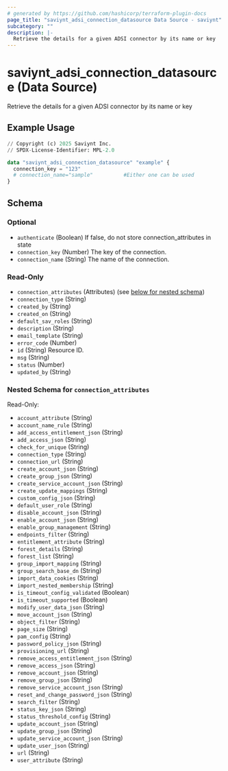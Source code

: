 ```yaml
---
# generated by https://github.com/hashicorp/terraform-plugin-docs
page_title: "saviynt_adsi_connection_datasource Data Source - saviynt"
subcategory: ""
description: |-
  Retrieve the details for a given ADSI connector by its name or key
---
```


# saviynt_adsi_connection_datasource (Data Source)

Retrieve the details for a given ADSI connector by its name or key

## Example Usage

```terraform
// Copyright (c) 2025 Saviynt Inc.
// SPDX-License-Identifier: MPL-2.0

data "saviynt_adsi_connection_datasource" "example" {
  connection_key = "123"
  # connection_name="sample"          #Either one can be used
}
```

<!-- schema generated by tfplugindocs -->
## Schema

### Optional

- `authenticate` (Boolean) If false, do not store connection_attributes in state
- `connection_key` (Number) The key of the connection.
- `connection_name` (String) The name of the connection.

### Read-Only

- `connection_attributes` (Attributes) (see [below for nested schema](#nestedatt--connection_attributes))
- `connection_type` (String)
- `created_by` (String)
- `created_on` (String)
- `default_sav_roles` (String)
- `description` (String)
- `email_template` (String)
- `error_code` (Number)
- `id` (String) Resource ID.
- `msg` (String)
- `status` (Number)
- `updated_by` (String)

<a id="nestedatt--connection_attributes"></a>
### Nested Schema for `connection_attributes`

Read-Only:

- `account_attribute` (String)
- `account_name_rule` (String)
- `add_access_entitlement_json` (String)
- `add_access_json` (String)
- `check_for_unique` (String)
- `connection_type` (String)
- `connection_url` (String)
- `create_account_json` (String)
- `create_group_json` (String)
- `create_service_account_json` (String)
- `create_update_mappings` (String)
- `custom_config_json` (String)
- `default_user_role` (String)
- `disable_account_json` (String)
- `enable_account_json` (String)
- `enable_group_management` (String)
- `endpoints_filter` (String)
- `entitlement_attribute` (String)
- `forest_details` (String)
- `forest_list` (String)
- `group_import_mapping` (String)
- `group_search_base_dn` (String)
- `import_data_cookies` (String)
- `import_nested_membership` (String)
- `is_timeout_config_validated` (Boolean)
- `is_timeout_supported` (Boolean)
- `modify_user_data_json` (String)
- `move_account_json` (String)
- `object_filter` (String)
- `page_size` (String)
- `pam_config` (String)
- `password_policy_json` (String)
- `provisioning_url` (String)
- `remove_access_entitlement_json` (String)
- `remove_access_json` (String)
- `remove_account_json` (String)
- `remove_group_json` (String)
- `remove_service_account_json` (String)
- `reset_and_change_password_json` (String)
- `search_filter` (String)
- `status_key_json` (String)
- `status_threshold_config` (String)
- `update_account_json` (String)
- `update_group_json` (String)
- `update_service_account_json` (String)
- `update_user_json` (String)
- `url` (String)
- `user_attribute` (String)
